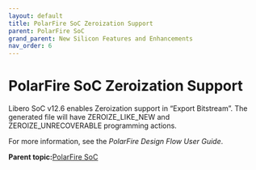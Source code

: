 ```yaml
---
layout: default
title: PolarFire SoC Zeroization Support
parent: PolarFire SoC
grand_parent: New Silicon Features and Enhancements
nav_order: 6
---
```

# PolarFire SoC Zeroization Support

Libero SoC v12.6 enables Zeroization support in “Export Bitstream”. The generated file will have ZEROIZE\_LIKE\_NEW and ZEROIZE\_UNRECOVERABLE programming actions.

For more information, see the *PolarFire Design Flow User Guide*.

**Parent topic:**[PolarFire SoC](GUID-01242F39-2030-4BC9-A2F4-EA1744E85B84.md)

